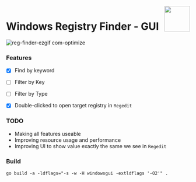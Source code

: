 <img src="winres/reg-finder.ico" align="right" height="70" />

# Windows Registry Finder - GUI


![reg-finder-ezgif com-optimize](https://github.com/user-attachments/assets/d8cfd0a3-bce5-4148-861f-85eac662701b)



### Features

- [x] Find by keyword
- [ ] Filter by Key
- [ ] Filter by Type
- [x] Double-clicked to open target registry in `Regedit`


### TODO

- Making all features useable
- Improving resource usage and performance
- Improving UI to show value exactly the same we see in `Regedit`


### Build

```
go build -a -ldflags="-s -w -H windowsgui -extldflags '-O2'" .
```
